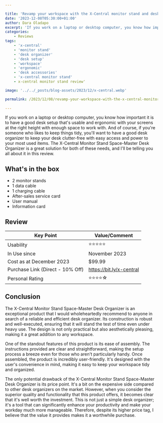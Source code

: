 ```yaml
---

title: 'Revamp your workspace with the X-Central monitor stand and desk organizer'
date: '2023-12-08T05:30:00+01:00'
author: Dara Oladapo
excerpt: 'If you work on a laptop or desktop computer, you know how important it is to have a good desk setup that's usable and ergonomic with your screens at the right height with enough space to work with.'
categories:
    - Reviews
tags: 
    - 'x-central'
    - 'monitor stand'
    - 'desk organizer'
    - 'desk setup'
    - 'workspace'
    - 'ergonomic'
    - 'desk accessories'
    - 'x-central monitor stand'
    - x-central monitor stand review'

image: '../../_posts/blog-assets/2023/12/x-central.webp'

permalink: /2023/12/08/revamp-your-workspace-with-the-x-central-monitor-stand-and-desk-organizer/
    
---
```


If you work on a laptop or desktop computer, you know how important it is to have a good desk setup that's usable and ergonomic with your screens at the right height with enough space to work with. And of course, if you're someone who likes to keep things tidy, you'll want to have a good desk organizer to keep your desk clutter-free with easy access and power to your most used items. The X-Central Monitor Stand Space-Master Desk Organizer is a great solution for both of these needs, and I'll be telling you all about it in this review.

<!-- [![Watch the full unboxing and review video.](../../_posts/blog-assets/2023/12/x-central.webp)](https://youtu.be/YKH_HWTEyFA "Revamped Ergonomic Workspace with the X-Central Monitor Stand") -->

## What's in the box

- 2 monitor stands
- 1 data cable
- 1 charging cable
- After-sales service card
- User manual
- Information card
  
## Review

| Key Point | Value/Comment |
| --- | --- |
| Usability | ⭐⭐⭐⭐⭐ |
| In Use since | November 2023 |
| Cost as at December 2023 | $99.99 |
| Purchase Link (Direct - 10% Off) | https://bit.ly/x-central |
| Personal Rating | ⭐⭐⭐⭐☆ |

## Conclusion

The X-Central Monitor Stand Space-Master Desk Organizer is an exceptional product that I would wholeheartedly recommend to anyone in search of a reliable and efficient desk organizer. Its construction is robust and well-executed, ensuring that it will stand the test of time even under heavy use. The design is not only practical but also aesthetically pleasing, making it a great addition to any workspace.

One of the standout features of this product is its ease of assembly. The instructions provided are clear and straightforward, making the setup process a breeze even for those who aren't particularly handy. Once assembled, the product is incredibly user-friendly. It's designed with the user's convenience in mind, making it easy to keep your workspace tidy and organized.

The only potential drawback of the X-Central Monitor Stand Space-Master Desk Organizer is its price point. It's a bit on the expensive side compared to other desk organizers on the market. However, when you consider the superior quality and functionality that this product offers, it becomes clear that it's well worth the investment. This is not just a simple desk organizer; it's a tool that can significantly enhance your productivity and make your workday much more manageable. Therefore, despite its higher price tag, I believe that the value it provides makes it a worthwhile purchase.


